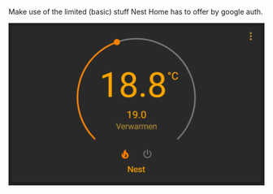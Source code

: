 Make use of the limited (basic) stuff Nest Home has to offer by google auth.

![png](https://github.com/Puch-tdi/Nest-for-Hass-Google-auth/blob/master/nest-wheel.png)
